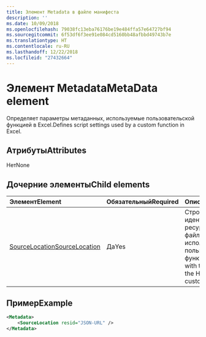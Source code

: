 ```yaml
---
title: Элемент Metadata в файле манифеста
description: ''
ms.date: 10/09/2018
ms.openlocfilehash: 79038fc13eba76176be19e484ffa57e64727bf94
ms.sourcegitcommit: 6f53df6f3ee91e084cd5160bb48afbbd49743b7e
ms.translationtype: HT
ms.contentlocale: ru-RU
ms.lasthandoff: 12/22/2018
ms.locfileid: "27432664"
---
```

# <a name="metadata-element"></a><span data-ttu-id="bd30a-102">Элемент Metadata</span><span class="sxs-lookup"><span data-stu-id="bd30a-102">MetaData element</span></span>

<span data-ttu-id="bd30a-103">Определяет параметры метаданных, используемые пользовательской функцией в Excel.</span><span class="sxs-lookup"><span data-stu-id="bd30a-103">Defines script settings used by a custom function in Excel.</span></span>

## <a name="attributes"></a><span data-ttu-id="bd30a-104">Атрибуты</span><span class="sxs-lookup"><span data-stu-id="bd30a-104">Attributes</span></span>

<span data-ttu-id="bd30a-105">Нет</span><span class="sxs-lookup"><span data-stu-id="bd30a-105">None</span></span>

## <a name="child-elements"></a><span data-ttu-id="bd30a-106">Дочерние элементы</span><span class="sxs-lookup"><span data-stu-id="bd30a-106">Child elements</span></span>

|  <span data-ttu-id="bd30a-107">Элемент</span><span class="sxs-lookup"><span data-stu-id="bd30a-107">Element</span></span>  |  <span data-ttu-id="bd30a-108">Обязательный</span><span class="sxs-lookup"><span data-stu-id="bd30a-108">Required</span></span>  |  <span data-ttu-id="bd30a-109">Описание</span><span class="sxs-lookup"><span data-stu-id="bd30a-109">Description</span></span>  |
|:-----|:-----|:-----|
|  [<span data-ttu-id="bd30a-110">SourceLocation</span><span class="sxs-lookup"><span data-stu-id="bd30a-110">SourceLocation</span></span>](customfunctionssourcelocation.md)  |  <span data-ttu-id="bd30a-111">Да</span><span class="sxs-lookup"><span data-stu-id="bd30a-111">Yes</span></span>  | <span data-ttu-id="bd30a-112">Строка с идентификатором ресурса JSON-файла, используемого пользовательскими функциями.</span><span class="sxs-lookup"><span data-stu-id="bd30a-112">String with the resource id of the HTML file used by custom functions.</span></span> |

## <a name="example"></a><span data-ttu-id="bd30a-113">Пример</span><span class="sxs-lookup"><span data-stu-id="bd30a-113">Example</span></span>

```xml
<Metadata>
    <SourceLocation resid="JSON-URL" />
</Metadata>
```
